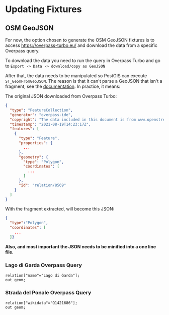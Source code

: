 # Updating Fixtures
## OSM GeoJSON
For now, the option chosen to generate the OSM GeoJSON fixtures is to access https://overpass-turbo.eu/ and download the data from a specific Overpass query.

To download the data you need to run the query in Overpass Turbo and go to `Export -> Data -> download/copy as GeoJSON`

After that, the data needs to be manipulated so PostGIS can execute `ST_GeomFromGeoJSON`. The reason is that it can't parse a GeoJSON that isn't a fragment, see the [documentation](https://postgis.net/docs/ST_GeomFromGeoJSON.html). In practice, it means:

The original JSON downloaded from Overpass Turbo:
```json
{
  "type": "FeatureCollection",
  "generator": "overpass-ide",
  "copyright": "The data included in this document is from www.openstreetmap.org. The data is made available under ODbL.",
  "timestamp": "2021-08-19T14:23:17Z",
  "features": [
    {
      "type": "Feature",
      "properties": {
        ...
      },
      "geometry": {
        "type": "Polygon",
        "coordinates": [
          ...
        ]
      },
      "id": "relation/8569"
    }
  ]
}
```

With the fragment extracted, will become this JSON:
```json
{
  "type":"Polygon",
  "coordinates": [
    ...
  ]}
```

**Also, and most important the JSON needs to be minified into a one line file.**

### Lago di Garda Overpass Query
```
relation["name"="Lago di Garda"];
out geom;
```

### Strada del Ponale Overpass Query
```
relation["wikidata"="Q1421686"];
out geom;
```
